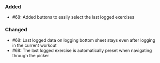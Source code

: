 ### Added

- #68: Added buttons to easily select the last logged exercises

### Changed

- #68: Last logged data on logging bottom sheet stays even after logging in the current workout
- #68: The last logged exercise is automatically preset when navigating through the picker
